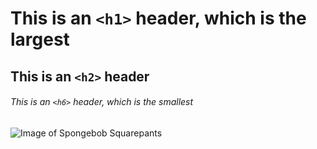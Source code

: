 # This is an `<h1>` header, which is the largest
## This is an `<h2>` header
###### This is an `<h6>` header, which is the smallest

![Image of Spongebob Squarepants](http://images6.fanpop.com/image/photos/33200000/Spongebob-spongebob-squarepants-33210738-2284-2140.jpg)
